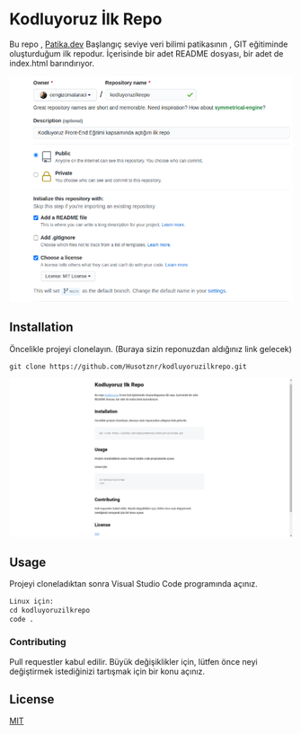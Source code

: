 # Kodluyoruz İlk Repo 
Bu repo , [Patika.dev](https://app.patika.dev/paths) Başlangıç seviye veri bilimi patikasının , GIT eğitiminde oluşturduğum ilk repodur. İçerisinde bir adet README dosyası, bir adet de index.html barındırıyor.

![GITHUB](https://raw.githubusercontent.com/Kodluyoruz/taskforce/main/git/odev1/figures/github.png)

## Installation

Öncelikle projeyi clonelayın. (Buraya sizin reponuzdan aldığınız link gelecek)
```
git clone https://github.com/Husotznr/kodluyoruzilkrepo.git
```

![MARKDOWN.PNG](https://raw.githubusercontent.com/Kodluyoruz/taskforce/main/git/odev1/figures/markdown.png)

## Usage

Projeyi cloneladıktan sonra Visual Studio Code programında açınız.
```
Linux için:
cd kodluyoruzilkrepo
code .
```

### Contributing

Pull requestler kabul edilir. Büyük değişiklikler için, lütfen önce neyi değiştirmek istediğinizi tartışmak için bir konu açınız.

## License
[MIT](https://choosealicense.com/licenses/mit/)
